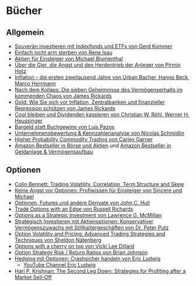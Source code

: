 Bücher
======


Allgemein
---------

- [Souverän investieren mit Indexfonds und ETFs von Gerd Kommer](https://www.campus.de/buecher-campus-verlag/finanzen/geld-/-bank-/-boerse/souveraen_investieren_mit_indexfonds_und_etfs-14862.html)
- [Einfach nicht arm sterben von Rene Isau](https://www.amazon.de/Einfach-nicht-sterben-Verm%C3%B6gensbildung-voranbringst-ebook/dp/B087699F1K)
- [Aktien für Einsteiger von Michael Blumenthal](https://www.amazon.de/Aktien-f%C3%BCr-Einsteiger-Investment-Ratgeber-konservativem/dp/B098GJDC4C)
- [Über die Gier, die Angst und den Herdentrieb der Anleger von Pirmin Hotz](https://www.buecher.de/shop/investment/ueber-die-gier-die-angst-und-den-herdentrieb-der-anleger/hotz-pirmin/products_products/detail/prod_id/60709732/)
- [Inflation – die ersten zweitausend Jahre von Urban Bacher, Hanno Beck, Marco Herrmann](https://fazbuch.de/produkt/inflation-die-ersten-zweitausend-jahre/)
- [Nach dem Kollaps: Die sieben Geheimnisse des Vermögenserhalts im kommenden Chaos von James Rickards ](https://www.amazon.de/Nach-dem-Kollaps-Geheimnisse-Verm%C3%B6genserhalts/dp/3959722494)
- [Gold: Wie Sie sich vor Inflation, Zentralbanken und finanzieller Repression schützen von James Rickards](https://amazon.de/Gold-Inflation-Zentralbanken-finanzieller-Repression/dp/3959720009/)
- [Cool bleiben und Dividenden kassieren von Christian W. Röhl, Werner H. Heussinger](https://www.buecher.de/shop/kapitalanlage/cool-bleiben-und-dividenden-kassieren/roehl-christian-w-heussinger-werner-h-/products_products/detail/prod_id/44339788/)
- [Bargeld statt Buchgewinn von Luis Pazos](https://www.buecher.de/shop/investment/bargeld-statt-buchgewinn/pazos-luis/products_products/detail/prod_id/47029270/session/nh8amj0dsdh20b78tnlv21je0e/)
- [Unternehmensbewertung & Kennzahlenanalyse von Nicolas Schmidlin](http://www.vahlen.de/productview.aspx?product=31026833&medium=print)
- [Higher Probability Commodity Trading von Carley Garner](https://www.amazon.de/HIGHER-PROBABILITY-COMMODITY-TRADING-Comprehensive/dp/1942545525)
- [Amazon Bestseller in Börse und Aktien](https://www.amazon.de/gp/bestsellers/books/188794/ref=zg_bs_nav_b_2_120) und
  [Amazon Bestseller in Geldanlage & Vermögensaufbau](https://www.amazon.de/gp/bestsellers/books/189094/ref=zg_bs_nav_b_2_120)


Optionen
--------

- [Colin Bennett: Trading Volatility, Correlation, Term Structure and Skew](https://www.trading-volatility.com/)
- [Keine Angst vor Optionen: Profiwissen für Einsteiger von Sincere und Michael](https://www.amazon.de/Keine-Angst-vor-Optionen-Profiwissen/dp/3864707161/)
- [Optionen, Futures und andere Derivate von John C. Hull](https://www.amazon.de/Optionen-Futures-Derivate-Pearson-Studium/dp/3868943498/)
- [Trade Options with an Edge von Russell Richards](https://www.amazon.de/Trade-Options-Edge-Russell-Richards/dp/1524538183)
- [Options as a Strategic Investment von Lawrence G. McMillan](https://www.amazon.de/Options-as-Strategic-Investment-Fifth/dp/0735204659)
- [Strategisch Investieren mit Aktienoptionen: Konservativer Vermögenszuwachs mit Stillhaltergeschäften von Dr. Peter Putz](https://www.amazon.de/Strategisch-Investieren-Aktienoptionen-Verm%C3%B6genszuwachs-Stillhaltergesch%C3%A4ften/dp/1491065850/)
- [Option Volatility and Pricing: Advanced Trading Strategies and Techniques von Sheldon Natenberg](https://www.amazon.de/Option-Volatility-Pricing-Strategies-Techniques/dp/0071818774/)
- [Options with a cherry on top von Vicki Lee Dillard](https://www.amazon.de/Options-cherry-top-eBook-English-ebook/dp/B0842ZLMRX)
- [Option Strategy Risk / Return Ratios von Brian Johnson](https://www.amazon.de/Option-Strategy-Risk-Return-Ratios/dp/0692028293)
- [Hedging mit Optionen: Crashsicher handeln von Eric Ludwig](https://www.amazon.de/gp/product/B09MQSHFLX/)
   - [YouTube Channel Eric Ludwig](https://www.youtube.com/channel/UCwgdQVab9bjcW8PFPXzQqgQ/videos)
- [Hari P. Krishnan: The Second Leg Down: Strategies for Profiting after a Market Sell-Off](https://www.amazon.de/Second-Leg-Down-Strategies-Profiting/dp/1119219086)


